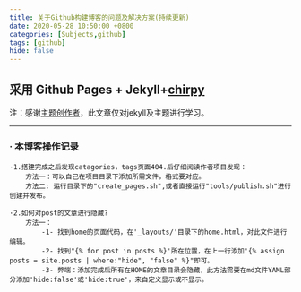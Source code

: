 ```yaml
---
title: 关于Github构建博客的问题及解决方案(持续更新)
date: 2020-05-28 10:50:00 +0800
categories: [Subjects,github]
tags: [github]
hide: false
---
```


##  采用 Github Pages + Jekyll+[chirpy](https://chirpy.cotes.info/posts/write-a-new-post/)
注：感谢[主题创作者](https://github.com/cotes2020/jekyll-theme-chirpy)，此文章仅对jekyll及主题进行学习。

---
### · 本博客操作记录
```
·1.搭建完成之后发现catagories，tags页面404.后仔细阅读作者项目发现：
    方法一：可以自己在项目目录下添加所需文件，格式要对应。
    方法二: 运行目录下的"create_pages.sh",或者直接运行"tools/publish.sh"进行创建并发布。
    
·2.如何对post的文章进行隐藏?
    方法一：
        -1- 找到home的页面代码，在'_layouts/'目录下的home.html，对此文件进行编辑。
        -2- 找到"{% for post in posts %}'所在位置，在上一行添加'{% assign posts = site.posts | where:"hide", "false" %}"即可。
        -3- 弊端：添加完成后所有在HOME的文章目录会隐藏，此方法需要在md文件YAML部分添加'hide:false'或'hide:true'，来自定义显示或不显示。
```

